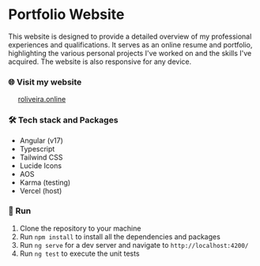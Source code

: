# Portfolio Website

This website is designed to provide a detailed overview of my professional experiences and qualifications. It serves as an online resume and portfolio, highlighting the various personal projects I've worked on and the skills I've acquired. The website is also responsive for any device.

### 🌐 Visit my website

&nbsp;&nbsp;&nbsp;&nbsp;&nbsp;[roliveira.online](https://www.roliveira.online)

### 🛠️ Tech stack and Packages

* Angular (v17)
* Typescript
* Tailwind CSS
* Lucide Icons
* AOS
* Karma (testing)
* Vercel (host)

### 🚀 Run

1. Clone the repository to your machine
2. Run `npm install` to install all the dependencies and packages
3. Run `ng serve` for a dev server and navigate to `http://localhost:4200/`
4. Run `ng test` to execute the unit tests
